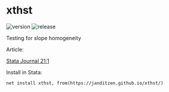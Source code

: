 # xthst

![version](https://img.shields.io/github/v/release/janditzen/xthst) ![release](https://img.shields.io/github/release-date/janditzen/xthst)

Testing for slope homogeneity

Article: 

[Stata Journal 21:1](https://journals.sagepub.com/doi/full/10.1177/1536867X211000004)

Install in Stata: 

```
net install xthst, from(https://janditzen.github.io/xthst/)
```

